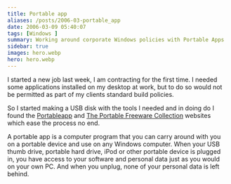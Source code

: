 ```yaml
---
title: Portable app
aliases: /posts/2006-03-portable_app
date: 2006-03-09 05:40:07
tags: [Windows ]
summary: Working around corporate Windows policies with Portable Apps
sidebar: true
images: hero.webp
hero: hero.webp
---
```


I started a new job last week, I am contracting for the first time. I needed
some applications installed on my desktop at work, but to do so would not be
permitted as part of my clients standard build policies.

So I started making a USB disk with the tools I needed and in doing do I found
the [Portableapp](http://portableapps.com/) and [The Portable Freeware Collection](http://www.portablefreeware.com/)
websites which ease the process no end.

A portable app is a computer program that you can carry around with you on a
portable device and use on any Windows computer. When your USB thumb drive,
portable hard drive, iPod or other portable device is plugged in, you have
access to your software and personal data just as you would on your own PC. And
when you unplug, none of your personal data is left behind.
